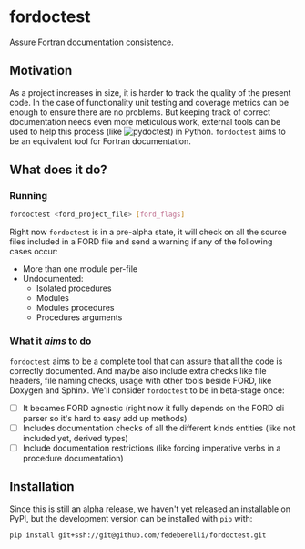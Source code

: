 # fordoctest
Assure Fortran documentation consistence.

## Motivation
As a project increases in size, it is harder to track the quality of the present
code. In the case of functionality unit testing and coverage metrics can be
enough to ensure there are no problems. But keeping track of correct
documentation needs even more meticulous work, external tools can be used to
help this process (like ![pydoctest](https://github.com/jepperaskdk/pydoctest))
in Python. `fordoctest` aims to be an equivalent tool for Fortran documentation.


## What does it do?

### Running

```bash
fordoctest <ford_project_file> [ford_flags]
```

Right now `fordoctest` is in a pre-alpha state, it will check on all the source
files included in a FORD file and send a warning if any of the following cases
occur:

- More than one module per-file
- Undocumented:
    - Isolated procedures
    - Modules
    - Modules procedures
    - Procedures arguments


### What it _aims_ to do
`fordoctest` aims to be a complete tool that can assure that all the code is
correctly documented.  And maybe also include extra checks like file headers,
file naming checks, usage with other tools beside FORD, like Doxygen and Sphinx.
We'll consider `fordoctest` to be in beta-stage once:

- [ ] It becames FORD agnostic (right now it fully depends on the FORD cli
      parser so it's hard to easy add up methods)
- [ ] Includes documentation checks of all the different kinds entities (like
      not included yet, derived types)
- [ ] Include documentation restrictions (like forcing imperative verbs in a 
      procedure documentation)

## Installation
Since this is still an alpha release, we haven't yet released an installable
on PyPI, but the development version can be installed with `pip` with:

```bash
pip install git+ssh://git@github.com/fedebenelli/fordoctest.git
```